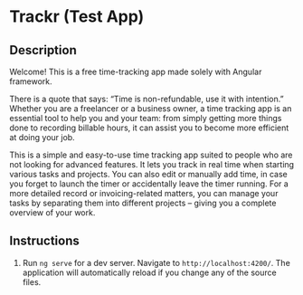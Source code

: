 # Trackr (Test App)

## Description

Welcome! This is a free time-tracking app made solely with Angular framework.

There is a quote that says: “Time is non-refundable, use it with intention.” Whether you are a freelancer or a business owner, a time tracking app is an essential tool to help you and your team: from simply getting more things done to recording billable hours, it can assist you to become more efficient at doing your job.

This is a simple and easy-to-use time tracking app suited to people who are not looking for advanced features. It lets you track in real time when starting various tasks and projects. You can also edit or manually add time, in case you forget to launch the timer or accidentally leave the timer running. For a more detailed record or invoicing-related matters, you can manage your tasks by separating them into different projects – giving you a complete overview of your work.

## Instructions

1. Run `ng serve` for a dev server. Navigate to `http://localhost:4200/`. The application will automatically reload if you change any of the source files.
